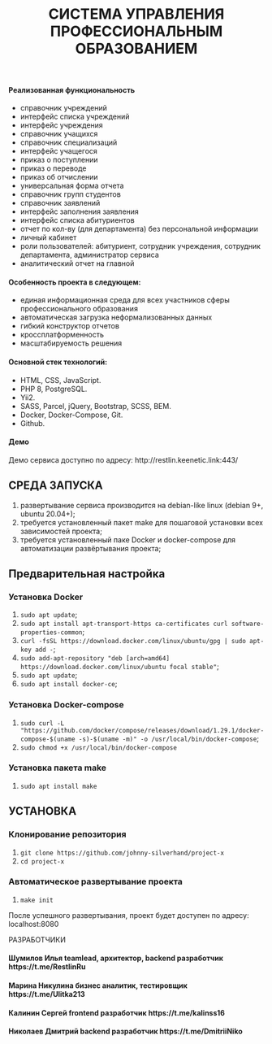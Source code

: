 <p align="center">
    <h1 align="center">СИСТЕМА УПРАВЛЕНИЯ ПРОФЕССИОНАЛЬНЫМ ОБРАЗОВАНИЕМ</h1>
    <br>
</p>

<h4>Реализованная функциональность</h4>
<ul>
	<li>справочник учреждений</li>
	<li>интерфейс списка учреждений</li>
	<li>интерфейс учреждения</li>
	<li>справочник учащихся</li>
	<li>справочник специализаций</li>
	<li>интерфейс учащегося</li>
	<li>приказ о поступлении</li>
	<li>приказ о переводе</li>
	<li>приказ об отчислении</li>
	<li>универсальная форма отчета</li>
	<li>справочник групп студентов</li>
	<li>справочник заявлений</li>
	<li>интерфейс заполнения заявления</li>
	<li>интерфейс списка абитуриентов</li>
	<li>отчет по кол-ву (для департамента) без персональной информации</li>
	<li>личный кабинет</li>
	<li>роли пользователей: абитуриент, сотрудник учреждения, сотрудник департамента, администратор сервиса</li>
	<li>аналитический отчет на главной</li>
</ul> 

<h4>Особенность проекта в следующем:</h4>
<ul>
	<li>единая информационная среда для всех участников сферы профессионального образования</li>
	<li>автоматическая загрузка неформализованных данных</li>
	<li>гибкий конструктор отчетов</li>
	<li>кроссплатформенность</li>
	<li>масштабируемость решения</li>
</ul>
 
<h4>Основной стек технологий:</h4>
<ul>
	<li>HTML, CSS, JavaScript.</li>
	<li>PHP 8, PostgreSQL.</li>
	<li>Yii2.</li>
  	<li>SASS, Parcel, jQuery, Bootstrap, SCSS, BEM.</li>
	<li>Docker, Docker-Compose, Git.</li>
	<li>Github.</li>
 </ul>
 
<h4>Демо</h4>
<p>Демо сервиса доступно по адресу: http://restlin.keenetic.link:443/ </p>

СРЕДА ЗАПУСКА
------------
1) развертывание сервиса производится на debian-like linux (debian 9+, ubuntu 20.04+);
2) требуется установленный пакет make для пошаговой установки всех зависимостей проекта;
3) требуется установленный паке Docker и docker-compose для автоматизации развёртывания проекта;


Предварительная настройка
------------
### Установка Docker
1) `sudo apt update`;
2) `sudo apt install apt-transport-https ca-certificates curl software-properties-common`;
3) `curl -fsSL https://download.docker.com/linux/ubuntu/gpg | sudo apt-key add -`;
4) `sudo add-apt-repository "deb [arch=amd64] https://download.docker.com/linux/ubuntu focal stable"`;
5) `sudo apt update`;
6) `sudo apt install docker-ce`;
### Установка Docker-compose
1) `sudo curl -L "https://github.com/docker/compose/releases/download/1.29.1/docker-compose-$(uname -s)-$(uname -m)" -o /usr/local/bin/docker-compose`;
2) `sudo chmod +x /usr/local/bin/docker-compose`
### Установка пакета make
1) `sudo apt install make`

УСТАНОВКА
------------
### Клонирование репозитория
1) `git clone https://github.com/johnny-silverhand/project-x`
2) `cd project-x`
### Автоматическое развертывание проекта
1) `make init`

После успешного развертывания, проект будет доступен по адресу: localhost:8080

РАЗРАБОТЧИКИ

<h4>Шумилов Илья teamlead, архитектор, backend разработчик https://t.me/RestlinRu </h4>
<h4>Марина Никулина бизнес аналитик, тестировщик https://t.me/Ulitka213 </h4>
<h4>Калинин Сергей frontend разработчик https://t.me/kalinss16 </h4>
<h4>Николаев Дмитрий backend разработчик https://t.me/DmitriiNiko </h4>
